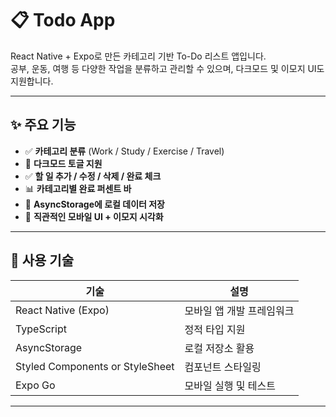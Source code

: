 # 📋 Todo App

React Native + Expo로 만든 카테고리 기반 To-Do 리스트 앱입니다.  
공부, 운동, 여행 등 다양한 작업을 분류하고 관리할 수 있으며, 다크모드 및 이모지 UI도 지원합니다.

---

## ✨ 주요 기능

- ✅ **카테고리 분류** (Work / Study / Exercise / Travel)
- 🌙 **다크모드 토글 지원**
- ✅ **할 일 추가 / 수정 / 삭제 / 완료 체크**
- 📊 **카테고리별 완료 퍼센트 바**
- 🧠 **AsyncStorage에 로컬 데이터 저장**
- 📱 **직관적인 모바일 UI + 이모지 시각화**

---



## 🚀 사용 기술

| 기술 | 설명 |
|------|------|
| React Native (Expo) | 모바일 앱 개발 프레임워크 |
| TypeScript | 정적 타입 지원 |
| AsyncStorage | 로컬 저장소 활용 |
| Styled Components or StyleSheet | 컴포넌트 스타일링 |
| Expo Go | 모바일 실행 및 테스트 |

---
